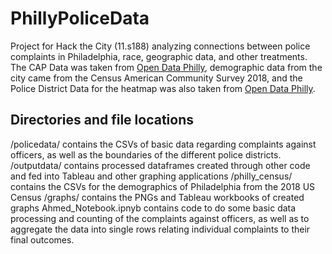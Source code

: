 # PhillyPoliceData
Project for Hack the City (11.s188) analyzing connections between police complaints in Philadelphia, race, geographic data, and other treatments. The CAP Data was taken from [Open Data Philly](https://www.opendataphilly.org/dataset/police-complaints/resource/7f7d472f-c49c-4364-b6e0-3a079e6b7d7f), demographic data from the city came from the Census American Community Survey 2018, and the Police District Data for the heatmap was also taken from [Open Data Philly](https://www.opendataphilly.org/dataset/police-districts). 

## Directories and file locations
/policedata/ contains the CSVs of basic data regarding complaints against officers, as well as the boundaries of the different police districts.
/outputdata/ contains processed dataframes created through other code and fed into Tableau and other graphing applications
/philly_census/ contains the CSVs for the demographics of Philadelphia from the 2018 US Census
/graphs/ contains the PNGs and Tableau workbooks of created graphs
Ahmed_Notebook.ipnyb contains code to do some basic data processing and counting of the complaints against officers, as well as to aggregate the data into single rows relating individual complaints to their final outcomes.
